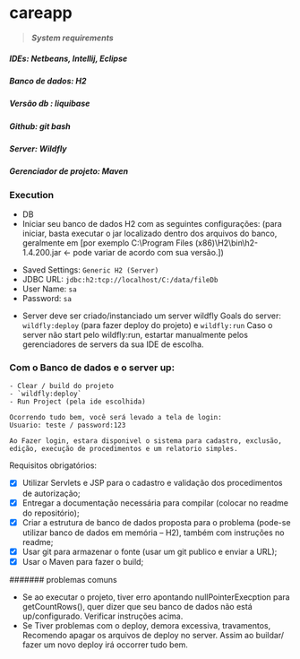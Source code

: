 # careapp

> ***System requirements***
##### IDEs: Netbeans, Intellij, Eclipse
##### Banco de dados: H2
##### Versão db : liquibase
##### Github: git bash
##### Server: Wildfly
##### Gerenciador de projeto: Maven

### Execution
- DB
- Iniciar seu banco de dados H2 com as seguintes configurações:
	(para iniciar, basta executar o jar localizado dentro dos arquivos do banco, geralmente em [por exemplo C:\Program Files (x86)\H2\bin\h2-1.4.200.jar <- pode variar de acordo com sua versão.])
* Saved Settings: `Generic H2 (Server)`
* JDBC URL: `jdbc:h2:tcp://localhost/C:/data/fileDb`
* User Name: `sa`
* Password: `sa`

- Server
 deve ser criado/instanciado um server wildfly
 Goals do server: `wildfly:deploy` (para fazer deploy do projeto) e `wildfly:run`
 Caso o server não start pelo wildfly:run, estartar manualmente pelos gerenciadores de servers da sua IDE de escolha.

### Com o Banco de dados e o server up:
	- Clear / build do projeto
	- `wildfly:deploy`
	- Run Project (pela ide escolhida)
	
	Ocorrendo tudo bem, você será levado a tela de login:
	Usuario: teste / password:123
	
	Ao Fazer login, estara disponivel o sistema para cadastro, exclusão, edição, execução de procedimentos e um relatorio simples.


Requisitos obrigatórios:
- [x] Utilizar Servlets e JSP para o cadastro e validação dos procedimentos de autorização;
- [x] Entregar a documentação necessária para compilar (colocar no readme do repositório);
- [x] Criar a estrutura de banco de dados proposta para o problema (pode-se utilizar banco de dados em memória – H2), também com instruções no readme;
- [x] Usar git para armazenar o fonte (usar um git publico e enviar a URL);
- [x] Usar o Maven para fazer o build;
 
 ####### problemas comuns
 - Se ao executar o projeto, tiver erro apontando nullPointerExecption para getCountRows(), quer dizer que seu banco de dados não está up/configurado. Verificar instruções acima.
 - Se Tiver problemas com o deploy, demora excessiva, travamentos, Recomendo apagar os arquivos de deploy no server. Assim ao buildar/ fazer um novo deploy irá occorrer tudo bem.
